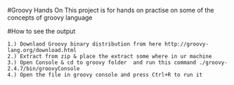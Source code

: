 #Groovy Hands On
 This project is for hands on practise on some of the concepts of groovy language

#How to see the output

```
1.) Downlaod Groovy binary distribution from here http://groovy-lang.org/download.html
2.) Extract from zip & place the extract some where in ur machine
3.) Open Console & cd to groovy folder  and run this command ./groovy-2.4.7/bin/groovyConsole
4.) Open the file in groovy console and press Ctrl+R to run it

```

